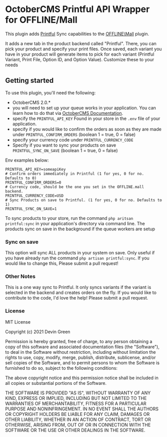 # OctoberCMS Printful API Wrapper for OFFLINE/Mall

This plugin adds [Printful](https://www.printful.com/docs) Sync capabilities to the [OFFLINE\Mall](https://github.com/OFFLINE-GmbH/oc-mall-plugin) plugin.

It adds a new tab in the product backend called "Printful". There, you can pick your product and specify your print files. Once saved, each variant you have in your product will generate items to pick for each variant (Printful Variant, Print File, Option ID, and Option Value). Customize these to your needs


## Getting started
To use this plugin, you'll need the following:

 - OctoberCMS 2.0.*
 - you will need to set up your queue works in your application. You can learn how to do that via [OctoberCMS Documentation](https://octobercms.com/docs/setup/installation#queue-setup).
 - specify the `PRINTFUL_API_KEY` Found in your store in the `.env` file of your application.
 - specify if you would like to confirm the orders as soon as they are made under `PRINTFUL_CONFIRM_ORDERS` (boolean 1 = true, 0 = false)
 - specify your currency code under `PRINTFUL_CURRENCY_CODE`
 - Specify if you want to sync your products on save `PRINTFUL_SYNC_ON_SAVE` (boolean 1 = true, 0 = false)

 Env examples below:

```dotenv
PRINTFUL_API_KEY=someapiKey
# Confirm orders immediately in Printful (1 for yes, 0 for no. Defaults to 0)
PRINTFUL_CONFIRM_ORDERS=0
# Currency code, should be the one you set in the OFFLINE.mall backend.
PRINTFUL_CURRENCY_CODE=USD
# Sync Products on save to Printful. (1 for yes, 0 for no. Defaults to 1)
PRINTFUL_SYNC_ON_SAVE=1
```

To sync products to your store, run the command `php aritsan printful:sync` in your application's directory via command line. The products sync on save in the background if the queue workers are setup

### Sync on save
This option will sync ALL products in your system on save. Only useful if you have already run the command `php artisan printful:sync`. If you would like to change this, Please submit a pull request!

### Other Notes
This is a one way sync to Printful. It only syncs variants if the variant is selected in the backend and creates orders on the fly. If you would like to contribute to the code, I'd love the help! Please submit a pull request.


### License
MIT License

Copyright (c) 2021 Devin Green

Permission is hereby granted, free of charge, to any person obtaining a copy
of this software and associated documentation files (the "Software"), to deal
in the Software without restriction, including without limitation the rights
to use, copy, modify, merge, publish, distribute, sublicense, and/or sell
copies of the Software, and to permit persons to whom the Software is
furnished to do so, subject to the following conditions:

The above copyright notice and this permission notice shall be included in all
copies or substantial portions of the Software.

THE SOFTWARE IS PROVIDED "AS IS", WITHOUT WARRANTY OF ANY KIND, EXPRESS OR
IMPLIED, INCLUDING BUT NOT LIMITED TO THE WARRANTIES OF MERCHANTABILITY,
FITNESS FOR A PARTICULAR PURPOSE AND NONINFRINGEMENT. IN NO EVENT SHALL THE
AUTHORS OR COPYRIGHT HOLDERS BE LIABLE FOR ANY CLAIM, DAMAGES OR OTHER
LIABILITY, WHETHER IN AN ACTION OF CONTRACT, TORT OR OTHERWISE, ARISING FROM,
OUT OF OR IN CONNECTION WITH THE SOFTWARE OR THE USE OR OTHER DEALINGS IN THE
SOFTWARE.